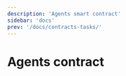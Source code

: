 ```yaml
---
description: 'Agents smart contract'
sidebar: 'docs'
prev: '/docs/contracts-tasks/'
---
```


# Agents contract
